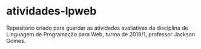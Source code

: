 # atividades-lpweb
Repositório criado para guardar as atividades avaliativas da disciplina de Linguagem de Programação para Web, turma de 2018/1, professor Jackson Gomes.
